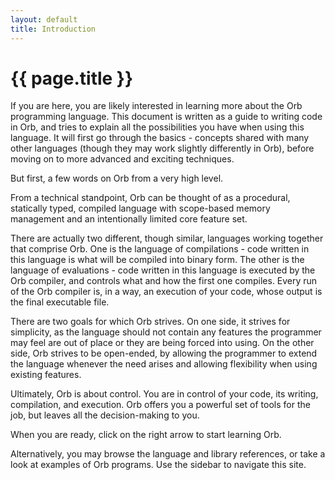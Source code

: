 ```yaml
---
layout: default
title: Introduction
---
```

# {{ page.title }}

If you are here, you are likely interested in learning more about the Orb programming language. This document is written as a guide to writing code in Orb, and tries to explain all the possibilities you have when using this language. It will first go through the basics - concepts shared with many other languages (though they may work slightly differently in Orb), before moving on to more advanced and exciting techniques.

But first, a few words on Orb from a very high level.

From a technical standpoint, Orb can be thought of as a procedural, statically typed, compiled language with scope-based memory management and an intentionally limited core feature set.

There are actually two different, though similar, languages working together that comprise Orb. One is the language of compilations - code written in this language is what will be compiled into binary form. The other is the language of evaluations - code written in this language is executed by the Orb compiler, and controls what and how the first one compiles. Every run of the Orb compiler is, in a way, an execution of your code, whose output is the final executable file.

There are two goals for which Orb strives. On one side, it strives for simplicity, as the language should not contain any features the programmer may feel are out of place or they are being forced into using. On the other side, Orb strives to be open-ended, by allowing the programmer to extend the language whenever the need arises and allowing flexibility when using existing features.

Ultimately, Orb is about control. You are in control of your code, its writing, compilation, and execution. Orb offers you a powerful set of tools for the job, but leaves all the decision-making to you.

When you are ready, click on the right arrow to start learning Orb.

Alternatively, you may browse the language and library references, or take a look at examples of Orb programs. Use the sidebar to navigate this site.